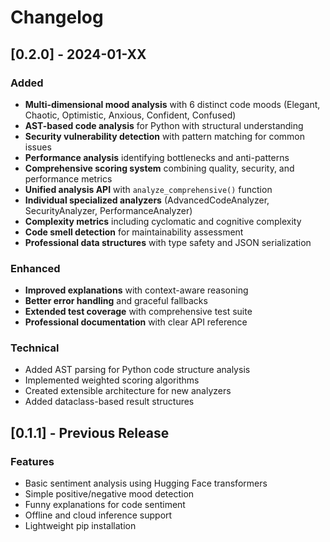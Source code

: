# Changelog

## [0.2.0] - 2024-01-XX

### Added
- **Multi-dimensional mood analysis** with 6 distinct code moods (Elegant, Chaotic, Optimistic, Anxious, Confident, Confused)
- **AST-based code analysis** for Python with structural understanding
- **Security vulnerability detection** with pattern matching for common issues
- **Performance analysis** identifying bottlenecks and anti-patterns
- **Comprehensive scoring system** combining quality, security, and performance metrics
- **Unified analysis API** with `analyze_comprehensive()` function
- **Individual specialized analyzers** (AdvancedCodeAnalyzer, SecurityAnalyzer, PerformanceAnalyzer)
- **Complexity metrics** including cyclomatic and cognitive complexity
- **Code smell detection** for maintainability assessment
- **Professional data structures** with type safety and JSON serialization

### Enhanced
- **Improved explanations** with context-aware reasoning
- **Better error handling** and graceful fallbacks
- **Extended test coverage** with comprehensive test suite
- **Professional documentation** with clear API reference

### Technical
- Added AST parsing for Python code structure analysis
- Implemented weighted scoring algorithms
- Created extensible architecture for new analyzers
- Added dataclass-based result structures

## [0.1.1] - Previous Release

### Features
- Basic sentiment analysis using Hugging Face transformers
- Simple positive/negative mood detection
- Funny explanations for code sentiment
- Offline and cloud inference support
- Lightweight pip installation